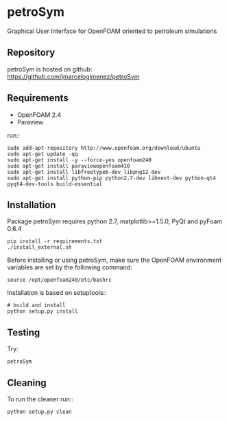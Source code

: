 # petroSym
Graphical User Interface for OpenFOAM oriented to petroleum simulations

Repository
----------

petroSym is hosted on github: https://github.com/jmarcelogimenez/petroSym

Requirements
------------

- OpenFOAM 2.4
- Paraview

run::

    sudo add-apt-repository http://www.openfoam.org/download/ubuntu
    sudo apt-get update -qq
    sudo apt-get install -y --force-yes openfoam240
    sudo apt-get install paraviewopenfoam410
    sudo apt-get install libfreetype6-dev libpng12-dev
    sudo apt-get install python-pip python2.7-dev libxext-dev python-qt4 pyqt4-dev-tools build-essential

Installation
------------

Package petroSym requires python 2.7, matplotlib>=1.5.0, PyQt and pyFoam 0.6.4

    pip install -r requirements.txt
    ./install_external.sh

Before installing or using petroSym, make sure the OpenFOAM environment variables are set by the following command:

    source /opt/openfoam240/etc/bashrc

Installation is based on setuptools::

    # build and install
    python setup.py install


Testing
-------

Try:

    petroSym

Cleaning
-------

To run the cleaner run::

    python setup.py clean
